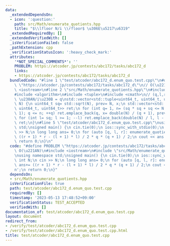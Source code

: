 ```yaml
---
data:
  _extendedDependsOn:
  - icon: ':question:'
    path: src/Math/enumerate_quotients.hpp
    title: "$\\lfloor N/i \\rfloor$ \u306E\u5217\u6319"
  _extendedRequiredBy: []
  _extendedVerifiedWith: []
  _isVerificationFailed: false
  _pathExtension: cpp
  _verificationStatusIcon: ':heavy_check_mark:'
  attributes:
    '*NOT_SPECIAL_COMMENTS*': ''
    PROBLEM: https://atcoder.jp/contests/abc172/tasks/abc172_d
    links:
    - https://atcoder.jp/contests/abc172/tasks/abc172_d
  bundledCode: "#line 1 \"test/atcoder/abc172_d.enum_quo.test.cpp\"\n#define PROBLEM\
    \ \"https://atcoder.jp/contests/abc172/tasks/abc172_d\"\n// O(\u221AN)\n#include\
    \ <iostream>\n#line 2 \"src/Math/enumerate_quotients.hpp\"\n#include <vector>\n\
    #include <algorithm>\n#include <tuple>\n#include <cmath>\n// (q,l,r) : i in (l,r],\
    \ \u230AN/i\u230B = q\nstd::vector<std::tuple<uint64_t, uint64_t, uint64_t>> enumerate_quotients(uint64_t\
    \ N) {\n uint64_t sq= std::sqrt(N), prev= N, x;\n std::vector<std::tuple<uint64_t,\
    \ uint64_t, uint64_t>> ret;\n for (int q= 1, n= (sq * sq + sq <= N ? sq : sq -\
    \ 1); q <= n; ++q) ret.emplace_back(q, x= double(N) / (q + 1), prev), prev= x;\n\
    \ for (int l= sq; l >= 1; --l) ret.emplace_back(double(N) / l, l - 1, l);\n return\
    \ ret;\n}\n#line 5 \"test/atcoder/abc172_d.enum_quo.test.cpp\"\nusing namespace\
    \ std;\nsigned main() {\n cin.tie(0);\n ios::sync_with_stdio(0);\n int N;\n cin\
    \ >> N;\n long long ans= 0;\n for (auto [q, l, r]: enumerate_quotients(N)) ans+=\
    \ ((r + 1) * r - (l + 1) * l) / 2 * q * (q + 1) / 2;\n cout << ans << '\\n';\n\
    \ return 0;\n}\n"
  code: "#define PROBLEM \"https://atcoder.jp/contests/abc172/tasks/abc172_d\"\n//\
    \ O(\u221AN)\n#include <iostream>\n#include \"src/Math/enumerate_quotients.hpp\"\
    \nusing namespace std;\nsigned main() {\n cin.tie(0);\n ios::sync_with_stdio(0);\n\
    \ int N;\n cin >> N;\n long long ans= 0;\n for (auto [q, l, r]: enumerate_quotients(N))\
    \ ans+= ((r + 1) * r - (l + 1) * l) / 2 * q * (q + 1) / 2;\n cout << ans << '\\\
    n';\n return 0;\n}"
  dependsOn:
  - src/Math/enumerate_quotients.hpp
  isVerificationFile: true
  path: test/atcoder/abc172_d.enum_quo.test.cpp
  requiredBy: []
  timestamp: '2023-05-13 17:48:52+09:00'
  verificationStatus: TEST_ACCEPTED
  verifiedWith: []
documentation_of: test/atcoder/abc172_d.enum_quo.test.cpp
layout: document
redirect_from:
- /verify/test/atcoder/abc172_d.enum_quo.test.cpp
- /verify/test/atcoder/abc172_d.enum_quo.test.cpp.html
title: test/atcoder/abc172_d.enum_quo.test.cpp
---
```

